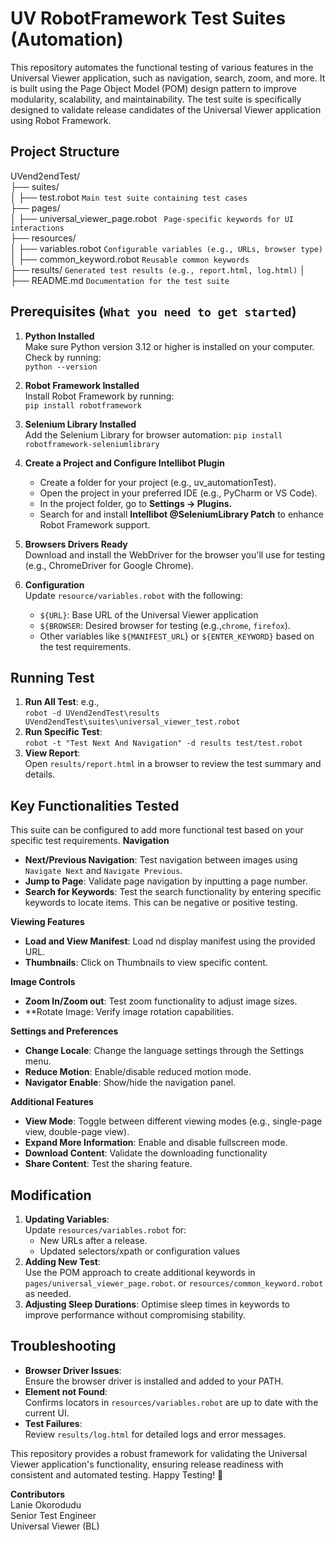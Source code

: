 # UV RobotFramework Test Suites (Automation)

This repository automates the functional testing of various features in the Universal Viewer application, such as navigation, search, zoom, and more. It is built using the Page Object Model (POM) design pattern to improve modularity, scalability, and maintainability. The test suite is specifically designed to validate release candidates of the Universal Viewer application using Robot Framework.
## Project Structure 
UVend2endTest/  
├── suites/  
│   ├── test.robot                   `Main test suite containing test cases`  
├── pages/  
│   ├── universal_viewer_page.robot   ` Page-specific keywords for UI interactions`  
├── resources/  
│   ├── variables.robot               ` Configurable variables (e.g., URLs, browser type) `   
│   ├── common_keyword.robot         `Reusable common keywords`  
├── results/                          `Generated test results (e.g., report.html, log.html)` 
│                              
├── README.md                        `Documentation for the test suite`

## Prerequisites (`What you need to get started`)
   1. **Python Installed**   
    Make sure Python version 3.12 or higher is installed on your computer.  
    Check by running:    
    ``python --version``

   2. **Robot Framework Installed**   
    Install Robot Framework by running:  
      `pip install robotframework`  
   3. **Selenium Library Installed**  
    Add the Selenium Library for browser automation: 
        ``pip install robotframework-seleniumlibrary``
   4. **Create a Project and Configure Intellibot Plugin**  
        * Create a folder for your project (e.g., uv_automationTest).
        * Open the project in your preferred IDE (e.g., PyCharm or VS Code).
        * In the project folder, go to  **Settings → Plugins.**
        * Search for and install **Intellibot @SeleniumLibrary Patch** to enhance Robot Framework support.
   5. **Browsers Drivers Ready**  
    Download and install the WebDriver for the browser you'll use for testing (e.g., ChromeDriver for Google Chrome).
   6. **Configuration**  
    Update `resource/variables.robot` with the following:
        * `${URL}`: Base URL of the Universal Viewer application 
        * `${BROWSER`: Desired browser for testing (e.g.,`chrome`, `firefox`).
        * Other variables like `${MANIFEST_URL`} or `${ENTER_KEYWORD}` based on the test requirements.

## Running Test
    
   1. **Run All Test**: e.g.,  
        `robot -d UVend2endTest\results UVend2endTest\suites\universal_viewer_test.robot`
   2. **Run Specific Test**:  
        `robot -t "Test Next And Navigation" -d results test/test.robot`
   3. **View Report**:  
        Open `results/report.html` in a browser to review the test summary and details.

## Key Functionalities Tested
   This suite can be configured to add more functional test based on your specific test requirements.
   **Navigation**  
   * **Next/Previous Navigation**: Test navigation between images using `Navigate Next` and `Navigate Previous`.
   * **Jump to Page**: Validate page navigation by inputting a page number.
   * **Search for Keywords**: Test the search functionality by entering specific keywords to locate items. This can be negative or positive testing.
   
   **Viewing Features**
   * **Load and View Manifest**: Load nd display manifest using the provided URL.
   * **Thumbnails**: Click on Thumbnails to view specific content.

   **Image Controls**
   * **Zoom In/Zoom out**: Test zoom functionality to adjust image sizes.
   * **Rotate Image: Verify image rotation capabilities.

   **Settings and Preferences**
   * **Change Locale**: Change the language settings through the Settings menu.
   * **Reduce Motion**: Enable/disable reduced motion mode.
   * **Navigator Enable**: Show/hide the navigation panel.

   **Additional Features**
   * **View Mode**: Toggle between different viewing modes (e.g., single-page view, double-page view).
   * **Expand More Information**: Enable and disable fullscreen mode.
   * **Download Content**: Validate the downloading functionality
   * **Share Content**: Test the sharing feature.

## Modification
   1. **Updating Variables**:  
        Update `resources/variables.robot` for:
       * New URLs after a release.
       * Updated selectors/xpath or configuration values
   2. **Adding New Test**:  
        Use the POM approach to create additional keywords in `pages/universal_viewer_page.robot`. or `resources/common_keyword.robot` as needed.
   3. **Adjusting Sleep Durations**:
        Optimise sleep times in keywords to improve performance without compromising stability.

## Troubleshooting
   * **Browser Driver Issues**:  
       Ensure the browser driver is installed and added to your PATH.
   * **Element not Found**:  
       Confirms locators in `resources/variables.robot` are up to date with the current UI.
   * **Test Failures**:  
       Review `results/log.html` for detailed logs and error messages.


This repository provides a robust framework for validating the Universal Viewer application's functionality, ensuring release readiness with consistent and automated testing. Happy Testing! 🚀

**Contributors**  
  Lanie Okorodudu  
  Senior Test Engineer  
  Universal Viewer (BL)

